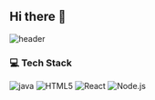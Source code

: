## Hi there 👋

![header](https://capsule-render.vercel.app/api?type=waving&color=gradient&customColorList=10&h&height=300&color=2563EB&text=MINGYEONG%20HUB&reversal=false&fontColor=ffffff&fontAlign=50&fontAlignY=36&animation=fadeIn)
### 💻 Tech Stack
![java](https://img.shields.io/badge/Node.js-339933?style=flat-square&logo=nodedotjs&logoColor=white)
![HTML5](https://img.shields.io/badge/HTML5-E34F26?style=flat-square&logo=html5&logoColor=white)
![React](https://img.shields.io/badge/React-61DAFB?style=flat-square&logo=react&logoColor=black)
![Node.js](https://img.shields.io/badge/Node.js-339933?style=flat-square&logo=nodedotjs&logoColor=white)

<!--
**min-7343/min-7343** is a ✨ _special_ ✨ repository because its `README.md` (this file) appears on your GitHub profile.

Here are some ideas to get you started:

- 🔭 I’m currently working on ...
- 🌱 I’m currently learning ...
- 👯 I’m looking to collaborate on ...
- 🤔 I’m looking for help with ...
- 💬 Ask me about ...
- 📫 How to reach me: ...
- 😄 Pronouns: ...
- ⚡ Fun fact: ...
-->

